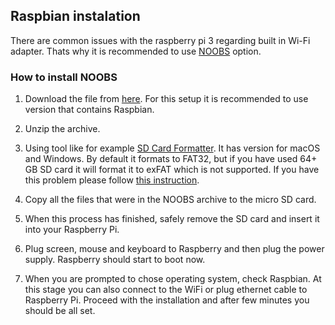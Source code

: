 ## Raspbian instalation
There are common issues with the raspberry pi 3 regarding built in Wi-Fi adapter. Thats why it is recommended to use [NOOBS](https://www.raspberrypi.org/downloads/noobs/) option.

### How to install NOOBS
1) Download the file from [here](https://www.raspberrypi.org/downloads/noobs/). For this setup it is recommended to use version that contains Raspbian.

2) Unzip the archive.

3) Using tool like for example [SD Card Formatter](https://www.sdcard.org/downloads/formatter_4/index.html). It has version for macOS and Windows. By default it formats to FAT32, but if you have used 64+ GB SD card it will format it to exFAT which is not supported. If you have this problem please follow [this instruction](https://www.raspberrypi.org/documentation/installation/sdxc_formatting.md).

4) Copy all the files that were in the NOOBS archive to the micro SD card.

5) When this process has finished, safely remove the SD card and insert it into your Raspberry Pi.

6) Plug screen, mouse and keyboard to Raspberry and then plug the power supply. Raspberry should start to boot now.

7) When you are prompted to chose operating system, check Raspbian. At this stage you can also connect to the WiFi or plug ethernet cable to Raspberry Pi. Proceed with the installation and after few minutes you should be all set.

